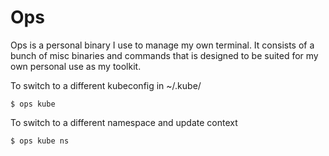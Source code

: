 # Ops

Ops is a personal binary I use to manage my own terminal. It consists of a bunch of misc binaries and commands that is designed to be suited for my own personal use as my toolkit.

To switch to a different kubeconfig in ~/.kube/

```
$ ops kube
```

To switch to a different namespace and update context

```
$ ops kube ns
```
